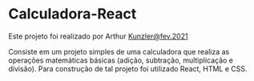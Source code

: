# Calculadora-React
Este projeto foi realizado por Arthur Kunzler@fev.2021

Consiste em um projeto simples de uma calculadora que realiza as operações matemáticas básicas (adição, subtração, multiplicação e divisão).
Para construção de tal projeto foi utilizado React, HTML e CSS.
